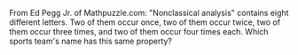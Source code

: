 From Ed Pegg Jr. of Mathpuzzle.com: "Nonclassical analysis" contains eight different letters. Two of them occur once, two of them occur twice, two of them occur three times, and two of them occur four times each. Which sports team's name has this same property?
